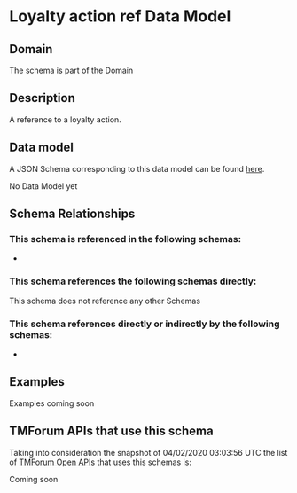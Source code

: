 # Loyalty action ref Data Model

## Domain

The  schema is part of the  Domain

## Description

A reference to a loyalty action.

## Data model

A JSON Schema corresponding to this data model can be found
[here](https://github.com/tmforum-rand/schemas/blob/candidates/Product/LoyaltyActionRef.schema.json).

No Data Model yet

## Schema Relationships

### This schema is referenced in the following schemas:

-

### This schema references the following schemas directly:

This schema does not reference any other Schemas

### This schema references directly or indirectly by the following schemas:

-



## Examples

Examples coming soon

## TMForum APIs that use this schema

Taking into consideration the snapshot of 04/02/2020 03:03:56 UTC the list of [TMForum Open APIs](https://www.tmforum.org/open-apis/) that uses this schemas is:

Coming soon